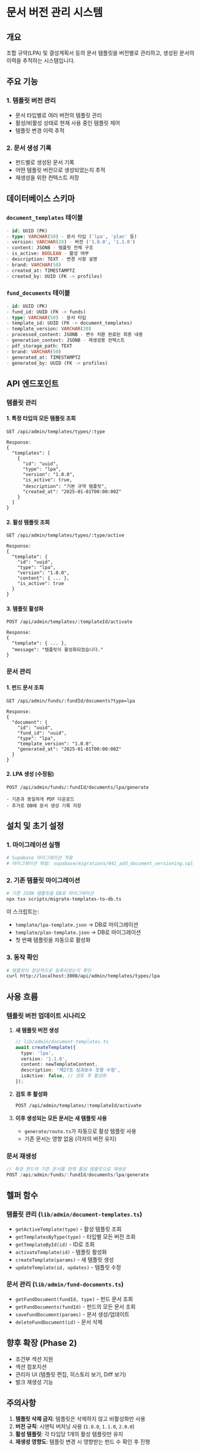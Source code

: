 # 문서 버전 관리 시스템

## 개요

조합 규약(LPA) 및 결성계획서 등의 문서 템플릿을 버전별로 관리하고, 생성된 문서의 이력을 추적하는 시스템입니다.

## 주요 기능

### 1. 템플릿 버전 관리

- 문서 타입별로 여러 버전의 템플릿 관리
- 활성/비활성 상태로 현재 사용 중인 템플릿 제어
- 템플릿 변경 이력 추적

### 2. 문서 생성 기록

- 펀드별로 생성된 문서 기록
- 어떤 템플릿 버전으로 생성되었는지 추적
- 재생성을 위한 컨텍스트 저장

## 데이터베이스 스키마

### `document_templates` 테이블

```sql
- id: UUID (PK)
- type: VARCHAR(50) - 문서 타입 ('lpa', 'plan' 등)
- version: VARCHAR(20) - 버전 ('1.0.0', '1.1.0')
- content: JSONB - 템플릿 전체 구조
- is_active: BOOLEAN - 활성 여부
- description: TEXT - 변경 사항 설명
- brand: VARCHAR(50)
- created_at: TIMESTAMPTZ
- created_by: UUID (FK -> profiles)
```

### `fund_documents` 테이블

```sql
- id: UUID (PK)
- fund_id: UUID (FK -> funds)
- type: VARCHAR(50) - 문서 타입
- template_id: UUID (FK -> document_templates)
- template_version: VARCHAR(20)
- processed_content: JSONB - 변수 치환 완료된 최종 내용
- generation_context: JSONB - 재생성용 컨텍스트
- pdf_storage_path: TEXT
- brand: VARCHAR(50)
- generated_at: TIMESTAMPTZ
- generated_by: UUID (FK -> profiles)
```

## API 엔드포인트

### 템플릿 관리

#### 1. 특정 타입의 모든 템플릿 조회

```
GET /api/admin/templates/types/:type

Response:
{
  "templates": [
    {
      "id": "uuid",
      "type": "lpa",
      "version": "1.0.0",
      "is_active": true,
      "description": "기본 규약 템플릿",
      "created_at": "2025-01-01T00:00:00Z"
    }
  ]
}
```

#### 2. 활성 템플릿 조회

```
GET /api/admin/templates/types/:type/active

Response:
{
  "template": {
    "id": "uuid",
    "type": "lpa",
    "version": "1.0.0",
    "content": { ... },
    "is_active": true
  }
}
```

#### 3. 템플릿 활성화

```
POST /api/admin/templates/:templateId/activate

Response:
{
  "template": { ... },
  "message": "템플릿이 활성화되었습니다."
}
```

### 문서 관리

#### 1. 펀드 문서 조회

```
GET /api/admin/funds/:fundId/documents?type=lpa

Response:
{
  "document": {
    "id": "uuid",
    "fund_id": "uuid",
    "type": "lpa",
    "template_version": "1.0.0",
    "generated_at": "2025-01-01T00:00:00Z"
  }
}
```

#### 2. LPA 생성 (수정됨)

```
POST /api/admin/funds/:fundId/documents/lpa/generate

- 기존과 동일하게 PDF 다운로드
- 추가로 DB에 문서 생성 기록 저장
```

## 설치 및 초기 설정

### 1. 마이그레이션 실행

```bash
# Supabase 마이그레이션 적용
# 마이그레이션 파일: supabase/migrations/041_add_document_versioning.sql
```

### 2. 기존 템플릿 마이그레이션

```bash
# 기존 JSON 템플릿을 DB로 마이그레이션
npx tsx scripts/migrate-templates-to-db.ts
```

이 스크립트는:

- `template/lpa-template.json` → DB로 마이그레이션
- `template/plan-template.json` → DB로 마이그레이션
- 첫 번째 템플릿을 자동으로 활성화

### 3. 동작 확인

```bash
# 템플릿이 정상적으로 등록되었는지 확인
curl http://localhost:3000/api/admin/templates/types/lpa
```

## 사용 흐름

### 템플릿 버전 업데이트 시나리오

1. **새 템플릿 버전 생성**

   ```typescript
   // lib/admin/document-templates.ts
   await createTemplate({
     type: 'lpa',
     version: '1.1.0',
     content: newTemplateContent,
     description: '제27조 성과보수 조항 수정',
     isActive: false, // 검토 후 활성화
   });
   ```

2. **검토 후 활성화**

   ```bash
   POST /api/admin/templates/:templateId/activate
   ```

3. **이후 생성되는 모든 문서는 새 템플릿 사용**
   - `generate/route.ts`가 자동으로 활성 템플릿 사용
   - 기존 문서는 영향 없음 (각자의 버전 유지)

### 문서 재생성

```typescript
// 특정 펀드의 기존 문서를 현재 활성 템플릿으로 재생성
POST /api/admin/funds/:fundId/documents/lpa/generate
```

## 헬퍼 함수

### 템플릿 관리 (`lib/admin/document-templates.ts`)

- `getActiveTemplate(type)` - 활성 템플릿 조회
- `getTemplatesByType(type)` - 타입별 모든 버전 조회
- `getTemplateById(id)` - ID로 조회
- `activateTemplate(id)` - 템플릿 활성화
- `createTemplate(params)` - 새 템플릿 생성
- `updateTemplate(id, updates)` - 템플릿 수정

### 문서 관리 (`lib/admin/fund-documents.ts`)

- `getFundDocument(fundId, type)` - 펀드 문서 조회
- `getFundDocuments(fundId)` - 펀드의 모든 문서 조회
- `saveFundDocument(params)` - 문서 생성/업데이트
- `deleteFundDocument(id)` - 문서 삭제

## 향후 확장 (Phase 2)

- 조건부 섹션 지원
- 섹션 컴포지션
- 관리자 UI (템플릿 편집, 히스토리 보기, Diff 보기)
- 벌크 재생성 기능

## 주의사항

1. **템플릿 삭제 금지**: 템플릿은 삭제하지 않고 비활성화만 사용
2. **버전 규칙**: 시맨틱 버저닝 사용 (`1.0.0`, `1.1.0`, `2.0.0`)
3. **활성 템플릿**: 각 타입당 1개의 활성 템플릿만 유지
4. **재생성 영향도**: 템플릿 변경 시 영향받는 펀드 수 확인 후 진행
